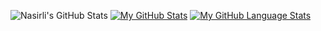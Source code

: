 
![Nasirli's GitHub Stats](https://github-readme-stats.vercel.app/api?username=toghrul-nasirli&show_icons=true&theme=midnight-purple&hide_border=true)
[![My GitHub Stats](https://github-readme-stats.vercel.app/api/?username=toghrul-nasirli&count_private=true&theme=midnight-purple&showicons=true)]()
[![My GitHub Language Stats](https://github-readme-stats.vercel.app/api/top-langs/?username=toghrul-nasirli&langs_count=5&theme=midnight-purple)]()
<!--
**toghrul-nasirli/toghrul-nasirli** is a ✨ _special_ ✨ repository because its `README.md` (this file) appears on your GitHub profile.

Here are some ideas to get you started:

- 🔭 I’m currently working on ...
- 🌱 I’m currently learning ...
- 👯 I’m looking to collaborate on ...
- 🤔 I’m looking for help with ...
- 💬 Ask me about ...
- 📫 How to reach me: ...
- 😄 Pronouns: ...
- ⚡ Fun fact: ...
-->
